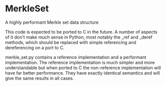 # MerkleSet
A highly performant Merkle set data structure

This code is expected to be ported to C in the future. A number of aspects of it don't make much sense in Python, most notably the _ref and _deref methods, which should be replaced with simple referencing and dereferencing on a port to C.

merkle_set.py contains a reference implementation and a performant implementation. The reference implementation is much simpler and more understandable but when ported to C the non-reference implementation will have far better performance. They have exactly identical semantics and will give the same results in all cases.
